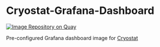 # Cryostat-Grafana-Dashboard

[![Image Repository on Quay](https://quay.io/repository/cryostat/cryostat-grafana-dashboard/status "Image Repository on Quay")](https://quay.io/repository/cryostat/cryostat-grafana-dashboard)

Pre-configured Grafana dashboard image for [Cryostat](https://github.com/cryostatio/cryostat)
